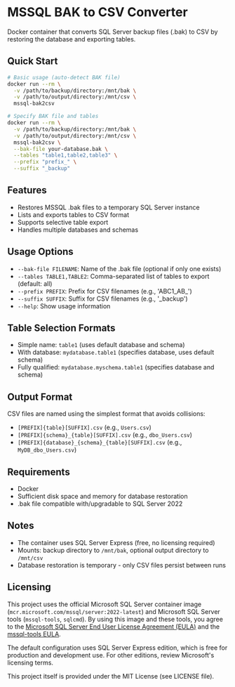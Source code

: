 # MSSQL BAK to CSV Converter

Docker container that converts SQL Server backup files (.bak) to CSV by restoring the database and exporting tables.

## Quick Start

```bash
# Basic usage (auto-detect BAK file)
docker run --rm \
  -v /path/to/backup/directory:/mnt/bak \
  -v /path/to/output/directory:/mnt/csv \
  mssql-bak2csv

# Specify BAK file and tables
docker run --rm \
  -v /path/to/backup/directory:/mnt/bak \
  -v /path/to/output/directory:/mnt/csv \
  mssql-bak2csv \
  --bak-file your-database.bak \
  --tables "table1,table2,table3" \
  --prefix "prefix_" \
  --suffix "_backup"
```

## Features

- Restores MSSQL .bak files to a temporary SQL Server instance
- Lists and exports tables to CSV format
- Supports selective table export
- Handles multiple databases and schemas

## Usage Options

- `--bak-file FILENAME`: Name of the .bak file (optional if only one exists)
- `--tables TABLE1,TABLE2`: Comma-separated list of tables to export (default: all)
- `--prefix PREFIX`: Prefix for CSV filenames (e.g., 'ABC1_AB_')
- `--suffix SUFFIX`: Suffix for CSV filenames (e.g., '_backup')
- `--help`: Show usage information

## Table Selection Formats

- Simple name: `table1` (uses default database and schema)
- With database: `mydatabase.table1` (specifies database, uses default schema)
- Fully qualified: `mydatabase.myschema.table1` (specifies database and schema)

## Output Format

CSV files are named using the simplest format that avoids collisions:

- `[PREFIX]{table}[SUFFIX].csv` (e.g., `Users.csv`)
- `[PREFIX]{schema}_{table}[SUFFIX].csv` (e.g., `dbo_Users.csv`)
- `[PREFIX]{database}_{schema}_{table}[SUFFIX].csv` (e.g., `MyDB_dbo_Users.csv`)

## Requirements

- Docker
- Sufficient disk space and memory for database restoration
- .bak file compatible with/upgradable to SQL Server 2022

## Notes

- The container uses SQL Server Express (free, no licensing required)
- Mounts: backup directory to `/mnt/bak`, optional output directory to `/mnt/csv`
- Database restoration is temporary - only CSV files persist between runs

## Licensing

This project uses the official Microsoft SQL Server container image (`mcr.microsoft.com/mssql/server:2022-latest`) and Microsoft SQL Server tools (`mssql-tools`, `sqlcmd`). By using this image and these tools, you agree to the [Microsoft SQL Server End User License Agreement (EULA)](https://go.microsoft.com/fwlink/?linkid=857698) and the [mssql-tools EULA](https://docs.microsoft.com/sql/tools/sqlcmd-utility?view=sql-server-ver16#license).

The default configuration uses SQL Server Express edition, which is free for production and development use. For other editions, review Microsoft's licensing terms.

This project itself is provided under the MIT License (see LICENSE file).
